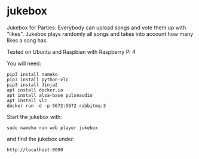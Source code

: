 # jukebox
Jukebox for Parties: Everybody can upload songs and vote them up with "likes". Jukebox plays randomly all songs and takes into account how many likes a song has.

Tested on Ubuntu and Raspbian with Raspberry Pi 4

You will need:

    pip3 install nameko
    pip3 install python-vlc
    pip3 install Jinja2
    apt install docker.io
    apt install alsa-base pulseaudio
    apt install vlc
    docker run -d -p 5672:5672 rabbitmq:3

Start the jukebox with:

    sudo nameko run web player jukebox

and find the jukebox under:
    
    http://localhost:8000
